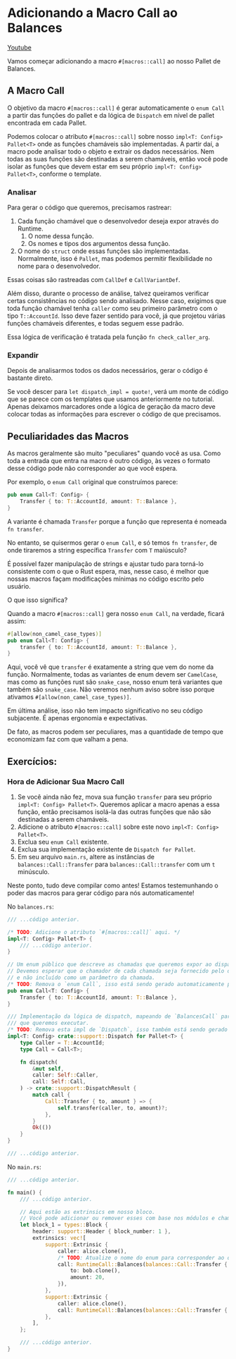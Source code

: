 # Adicionando a Macro Call ao Balances

[Youtube](https://www.youtube.com/watch?v=fvIw0ezyZLg)

Vamos começar adicionando a macro `#[macros::call]` ao nosso Pallet de Balances.

## A Macro Call

O objetivo da macro `#[macros::call]` é gerar automaticamente o `enum Call` a partir das funções do pallet e da lógica de `Dispatch` em nível de pallet encontrada em cada Pallet.

Podemos colocar o atributo `#[macros::call]` sobre nosso `impl<T: Config> Pallet<T>` onde as funções chamáveis são implementadas. A partir daí, a macro pode analisar todo o objeto e extrair os dados necessários. Nem todas as suas funções são destinadas a serem chamáveis, então você pode isolar as funções que devem estar em seu próprio `impl<T: Config> Pallet<T>`, conforme o template.

### Analisar

Para gerar o código que queremos, precisamos rastrear:

1. Cada função chamável que o desenvolvedor deseja expor através do Runtime.
   1. O nome dessa função.
   2. Os nomes e tipos dos argumentos dessa função.
2. O nome do `struct` onde essas funções são implementadas. Normalmente, isso é `Pallet`, mas podemos permitir flexibilidade no nome para o desenvolvedor.

Essas coisas são rastreadas com `CallDef` e `CallVariantDef`.

Além disso, durante o processo de análise, talvez queiramos verificar certas consistências no código sendo analisado. Nesse caso, exigimos que toda função chamável tenha `caller` como seu primeiro parâmetro com o tipo `T::AccountId`. Isso deve fazer sentido para você, já que projetou várias funções chamáveis diferentes, e todas seguem esse padrão.

Essa lógica de verificação é tratada pela função `fn check_caller_arg`.

### Expandir

Depois de analisarmos todos os dados necessários, gerar o código é bastante direto.

Se você descer para `let dispatch_impl = quote!`, verá um monte de código que se parece com os templates que usamos anteriormente no tutorial. Apenas deixamos marcadores onde a lógica de geração da macro deve colocar todas as informações para escrever o código de que precisamos.

## Peculiaridades das Macros

As macros geralmente são muito "peculiares" quando você as usa. Como toda a entrada que entra na macro é outro código, às vezes o formato desse código pode não corresponder ao que você espera.

Por exemplo, o `enum Call` original que construímos parece:

```rust
pub enum Call<T: Config> {
	Transfer { to: T::AccountId, amount: T::Balance },
}
```

A variante é chamada `Transfer` porque a função que representa é nomeada `fn transfer`.

No entanto, se quisermos gerar o `enum Call`, e só temos `fn transfer`, de onde tiraremos a string específica `Transfer` com `T` maiúsculo?

É possível fazer manipulação de strings e ajustar tudo para torná-lo consistente com o que o Rust espera, mas, nesse caso, é melhor que nossas macros façam modificações mínimas no código escrito pelo usuário.

O que isso significa?

Quando a macro `#[macros::call]` gera nosso `enum Call`, na verdade, ficará assim:

```rust
#[allow(non_camel_case_types)]
pub enum Call<T: Config> {
	transfer { to: T::AccountId, amount: T::Balance },
}
```

Aqui, você vê que `transfer` é exatamente a string que vem do nome da função. Normalmente, todas as variantes de enum devem ser `CamelCase`, mas como as funções rust são `snake_case`, nosso enum terá variantes que também são `snake_case`. Não veremos nenhum aviso sobre isso porque ativamos `#[allow(non_camel_case_types)]`.

Em última análise, isso não tem impacto significativo no seu código subjacente. É apenas ergonomia e expectativas.

De fato, as macros podem ser peculiares, mas a quantidade de tempo que economizam faz com que valham a pena.

## Exercícios:

### Hora de Adicionar Sua Macro Call

1. Se você ainda não fez, mova sua função `transfer` para seu próprio `impl<T: Config> Pallet<T>`. Queremos aplicar a macro apenas a essa função, então precisamos isolá-la das outras funções que não são destinadas a serem chamáveis.
2. Adicione o atributo `#[macros::call]` sobre este novo `impl<T: Config> Pallet<T>`.
3. Exclua seu `enum Call` existente.
4. Exclua sua implementação existente de `Dispatch for Pallet`.
5. Em seu arquivo `main.rs`, altere as instâncias de `balances::Call::Transfer` para `balances::Call::transfer` com um `t` minúsculo.

Neste ponto, tudo deve compilar como antes! Estamos testemunhando o poder das macros para gerar código para nós automaticamente!

No `balances.rs`:

```rust
/// ...código anterior.

/* TODO: Adicione o atributo `#[macros::call]` aqui. */
impl<T: Config> Pallet<T> {
	/// ...código anterior.
}

// Um enum público que descreve as chamadas que queremos expor ao dispatcher.
// Devemos esperar que o chamador de cada chamada seja fornecido pelo dispatcher,
// e não incluído como um parâmetro da chamada.
/* TODO: Remova o `enum Call`, isso está sendo gerado automaticamente por `#[macros::call]`. */
pub enum Call<T: Config> {
	Transfer { to: T::AccountId, amount: T::Balance },
}

/// Implementação da lógica de dispatch, mapeando de `BalancesCall` para a função subjacente apropriada
/// que queremos executar.
/* TODO: Remova esta impl de `Dispatch`, isso também está sendo gerado por `#[macros::call]`. */
impl<T: Config> crate::support::Dispatch for Pallet<T> {
	type Caller = T::AccountId;
	type Call = Call<T>;

	fn dispatch(
		&mut self,
		caller: Self::Caller,
		call: Self::Call,
	) -> crate::support::DispatchResult {
		match call {
			Call::Transfer { to, amount } => {
				self.transfer(caller, to, amount)?;
			},
		}
		Ok(())
	}
}

/// ...código anterior.
```

No `main.rs`:

```rust
/// ...código anterior.

fn main() {
	/// ...código anterior.

	// Aqui estão as extrinsics em nosso bloco.
	// Você pode adicionar ou remover esses com base nos módulos e chamadas que configurou.
	let block_1 = types::Block {
		header: support::Header { block_number: 1 },
		extrinsics: vec![
			support::Extrinsic {
				caller: alice.clone(),
				/* TODO: Atualize o nome do enum para corresponder ao que é gerado com a macro. */
				call: RuntimeCall::Balances(balances::Call::Transfer {
					to: bob.clone(),
					amount: 20,
				}),
			},
			support::Extrinsic {
				caller: alice.clone(),
				call: RuntimeCall::Balances(balances::Call::Transfer { to: charlie, amount: 20 }),
			},
		],
	};

	/// ...código anterior.
}
```